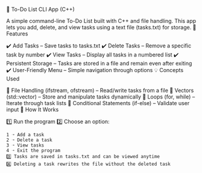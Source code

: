 📝 To-Do List CLI App (C++)

A simple command-line To-Do List built with C++ and file handling. This app lets you add, delete, and view tasks using a text file (tasks.txt) for storage.
🚀 Features

✔️ Add Tasks – Save tasks to tasks.txt
✔️ Delete Tasks – Remove a specific task by number
✔️ View Tasks – Display all tasks in a numbered list
✔️ Persistent Storage – Tasks are stored in a file and remain even after exiting
✔️ User-Friendly Menu – Simple navigation through options
💡 Concepts Used

🔹 File Handling (ifstream, ofstream) – Read/write tasks from a file
🔹 Vectors (std::vector<string>) – Store and manipulate tasks dynamically
🔹 Loops (for, while) – Iterate through task lists
🔹 Conditional Statements (if-else) – Validate user input
📜 How It Works

1️⃣ Run the program
2️⃣ Choose an option:

    1 ➝ Add a task
    2 ➝ Delete a task
    3 ➝ View tasks
    4 ➝ Exit the program
    3️⃣ Tasks are saved in tasks.txt and can be viewed anytime
    4️⃣ Deleting a task rewrites the file without the deleted task
